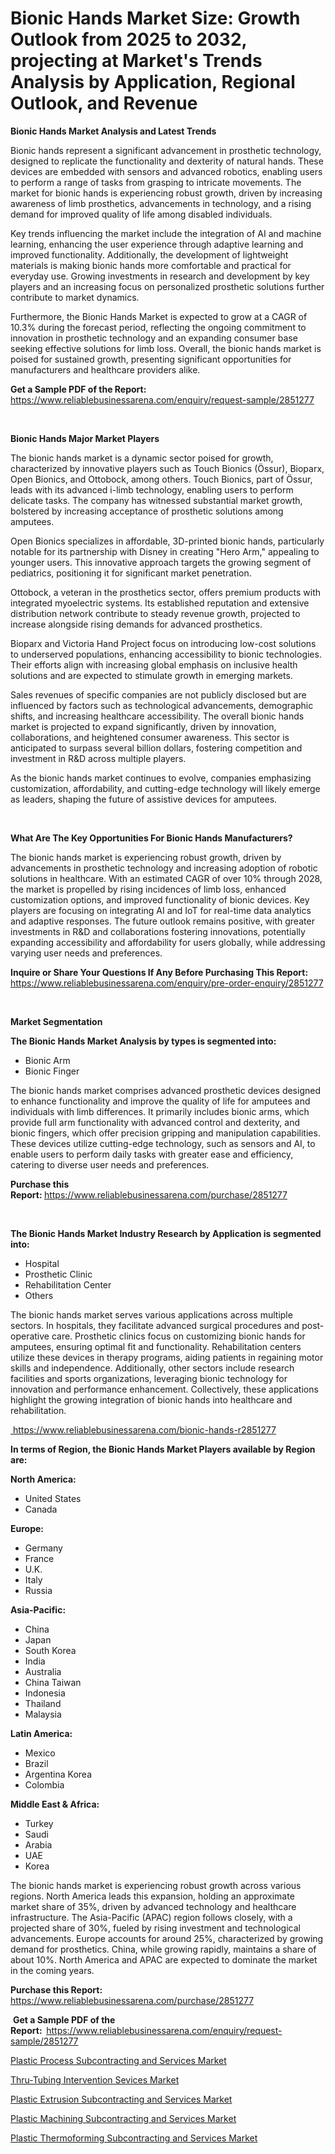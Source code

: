 <p><h1>Bionic Hands Market Size: Growth Outlook from 2025 to 2032, projecting at Market's Trends Analysis by Application, Regional Outlook, and Revenue</h1></p><p><strong>Bionic Hands Market Analysis and Latest Trends</strong></p>
<p><p>Bionic hands represent a significant advancement in prosthetic technology, designed to replicate the functionality and dexterity of natural hands. These devices are embedded with sensors and advanced robotics, enabling users to perform a range of tasks from grasping to intricate movements. The market for bionic hands is experiencing robust growth, driven by increasing awareness of limb prosthetics, advancements in technology, and a rising demand for improved quality of life among disabled individuals.</p><p>Key trends influencing the market include the integration of AI and machine learning, enhancing the user experience through adaptive learning and improved functionality. Additionally, the development of lightweight materials is making bionic hands more comfortable and practical for everyday use. Growing investments in research and development by key players and an increasing focus on personalized prosthetic solutions further contribute to market dynamics.</p><p>Furthermore, the Bionic Hands Market is expected to grow at a CAGR of 10.3% during the forecast period, reflecting the ongoing commitment to innovation in prosthetic technology and an expanding consumer base seeking effective solutions for limb loss. Overall, the bionic hands market is poised for sustained growth, presenting significant opportunities for manufacturers and healthcare providers alike.</p></p>
<p><strong>Get a Sample PDF of the Report:&nbsp;</strong> <a href="https://www.reliablebusinessarena.com/enquiry/request-sample/2851277?utm_campaign=1948&utm_medium=2&utm_source=Github&utm_content=ia&utm_term=11032025&utm_id=bionic-hands">https://www.reliablebusinessarena.com/enquiry/request-sample/2851277</a></p>
<p>&nbsp;</p>
<p><strong>Bionic Hands Major Market Players</strong></p>
<p><p>The bionic hands market is a dynamic sector poised for growth, characterized by innovative players such as Touch Bionics (Össur), Bioparx, Open Bionics, and Ottobock, among others. Touch Bionics, part of Össur, leads with its advanced i-limb technology, enabling users to perform delicate tasks. The company has witnessed substantial market growth, bolstered by increasing acceptance of prosthetic solutions among amputees.</p><p>Open Bionics specializes in affordable, 3D-printed bionic hands, particularly notable for its partnership with Disney in creating "Hero Arm," appealing to younger users. This innovative approach targets the growing segment of pediatrics, positioning it for significant market penetration.</p><p>Ottobock, a veteran in the prosthetics sector, offers premium products with integrated myoelectric systems. Its established reputation and extensive distribution network contribute to steady revenue growth, projected to increase alongside rising demands for advanced prosthetics.</p><p>Bioparx and Victoria Hand Project focus on introducing low-cost solutions to underserved populations, enhancing accessibility to bionic technologies. Their efforts align with increasing global emphasis on inclusive health solutions and are expected to stimulate growth in emerging markets.</p><p>Sales revenues of specific companies are not publicly disclosed but are influenced by factors such as technological advancements, demographic shifts, and increasing healthcare accessibility. The overall bionic hands market is projected to expand significantly, driven by innovation, collaborations, and heightened consumer awareness. This sector is anticipated to surpass several billion dollars, fostering competition and investment in R&D across multiple players.</p><p>As the bionic hands market continues to evolve, companies emphasizing customization, affordability, and cutting-edge technology will likely emerge as leaders, shaping the future of assistive devices for amputees.</p></p>
<p>&nbsp;</p>
<p><strong>What Are The Key Opportunities For Bionic Hands Manufacturers?</strong></p>
<p><p>The bionic hands market is experiencing robust growth, driven by advancements in prosthetic technology and increasing adoption of robotic solutions in healthcare. With an estimated CAGR of over 10% through 2028, the market is propelled by rising incidences of limb loss, enhanced customization options, and improved functionality of bionic devices. Key players are focusing on integrating AI and IoT for real-time data analytics and adaptive responses. The future outlook remains positive, with greater investments in R&D and collaborations fostering innovations, potentially expanding accessibility and affordability for users globally, while addressing varying user needs and preferences.</p></p>
<p><strong>Inquire or Share Your Questions If Any Before Purchasing This Report:</strong> <a href="https://www.reliablebusinessarena.com/enquiry/pre-order-enquiry/2851277?utm_campaign=1948&utm_medium=2&utm_source=Github&utm_content=ia&utm_term=11032025&utm_id=bionic-hands">https://www.reliablebusinessarena.com/enquiry/pre-order-enquiry/2851277</a></p>
<p>&nbsp;</p>
<p><strong>Market Segmentation</strong></p>
<p><strong>The Bionic Hands Market Analysis by types is segmented into:</strong></p>
<p><ul><li> Bionic Arm</li><li>Bionic Finger </li></ul></p>
<p><p>The bionic hands market comprises advanced prosthetic devices designed to enhance functionality and improve the quality of life for amputees and individuals with limb differences. It primarily includes bionic arms, which provide full arm functionality with advanced control and dexterity, and bionic fingers, which offer precision gripping and manipulation capabilities. These devices utilize cutting-edge technology, such as sensors and AI, to enable users to perform daily tasks with greater ease and efficiency, catering to diverse user needs and preferences.</p></p>
<p><strong>Purchase this Report:&nbsp;</strong><a href="https://www.reliablebusinessarena.com/purchase/2851277?utm_campaign=1948&utm_medium=2&utm_source=Github&utm_content=ia&utm_term=11032025&utm_id=bionic-hands">https://www.reliablebusinessarena.com/purchase/2851277</a></p>
<p>&nbsp;</p>
<p><strong>The Bionic Hands Market Industry Research by Application is segmented into:</strong></p>
<p><ul><li> Hospital</li><li>Prosthetic Clinic</li><li>Rehabilitation Center</li><li>Others </li></ul></p>
<p><p>The bionic hands market serves various applications across multiple sectors. In hospitals, they facilitate advanced surgical procedures and post-operative care. Prosthetic clinics focus on customizing bionic hands for amputees, ensuring optimal fit and functionality. Rehabilitation centers utilize these devices in therapy programs, aiding patients in regaining motor skills and independence. Additionally, other sectors include research facilities and sports organizations, leveraging bionic technology for innovation and performance enhancement. Collectively, these applications highlight the growing integration of bionic hands into healthcare and rehabilitation.</p></p>
<p><a href="https://www.reliablebusinessarena.com/bionic-hands-r2851277?utm_campaign=1948&utm_medium=2&utm_source=Github&utm_content=ia&utm_term=11032025&utm_id=bionic-hands">&nbsp;https://www.reliablebusinessarena.com/bionic-hands-r2851277</a></p>
<p><strong>In terms of Region, the Bionic Hands Market Players available by Region are:</strong></p>
<p>
    <p> <strong> North America: </strong>
        <ul>
            <li>United States</li>
            <li>Canada</li>
        </ul>
        </p> 
    <p> <strong> Europe: </strong>
        <ul>
            <li>Germany</li>
            <li>France</li>
            <li>U.K.</li>
            <li>Italy</li>
            <li>Russia</li>
        </ul>
        </p> 
    <p> <strong> Asia-Pacific: </strong>
        <ul>
            <li>China</li>
            <li>Japan</li>
            <li>South Korea</li>
            <li>India</li>
            <li>Australia</li>
            <li>China Taiwan</li>
            <li>Indonesia</li>
            <li>Thailand</li>
            <li>Malaysia</li>
        </ul>
        </p> 
    <p> <strong> Latin America: </strong>
        <ul>
            <li>Mexico</li>
            <li>Brazil</li>
            <li>Argentina Korea</li>
            <li>Colombia</li>
        </ul>
        </p> 
    <p> <strong> Middle East & Africa: </strong>
        <ul>
            <li>Turkey</li>
            <li>Saudi</li>
            <li>Arabia</li>
            <li>UAE</li>
            <li>Korea</li>
        </ul>
    </p>
    </p>
<p><p>The bionic hands market is experiencing robust growth across various regions. North America leads this expansion, holding an approximate market share of 35%, driven by advanced technology and healthcare infrastructure. The Asia-Pacific (APAC) region follows closely, with a projected share of 30%, fueled by rising investment and technological advancements. Europe accounts for around 25%, characterized by growing demand for prosthetics. China, while growing rapidly, maintains a share of about 10%. North America and APAC are expected to dominate the market in the coming years.</p></p>
<p><strong>Purchase this Report: </strong><a href="https://www.reliablebusinessarena.com/purchase/2851277?utm_campaign=1948&utm_medium=2&utm_source=Github&utm_content=ia&utm_term=11032025&utm_id=bionic-hands">https://www.reliablebusinessarena.com/purchase/2851277</a></p>
<p>&nbsp;<strong>Get a Sample PDF of the Report:&nbsp;&nbsp;</strong><a href="https://www.reliablebusinessarena.com/enquiry/request-sample/2851277?utm_campaign=1948&utm_medium=2&utm_source=Github&utm_content=ia&utm_term=11032025&utm_id=bionic-hands">https://www.reliablebusinessarena.com/enquiry/request-sample/2851277</a></p>
<p><strong></strong></p>
<p><p><a href="https://github.com/alablisepah/Market-Research-Report-List-1/blob/main/plastic-process-subcontracting-and-services-market.md?utm_campaign=1948&utm_medium=2&utm_source=Github&utm_content=ia&utm_term=11032025&utm_id=bionic-hands">Plastic Process Subcontracting and Services Market</a></p><p><a href="https://github.com/hoganemken50/Market-Research-Report-List-1/blob/main/thru-tubing-intervention-sevices-market.md?utm_campaign=1948&utm_medium=2&utm_source=Github&utm_content=ia&utm_term=11032025&utm_id=bionic-hands">Thru-Tubing Intervention Sevices Market</a></p><p><a href="https://github.com/keeniielokl/Market-Research-Report-List-1/blob/main/plastic-extrusion-subcontracting-and-services-market.md?utm_campaign=1948&utm_medium=2&utm_source=Github&utm_content=ia&utm_term=11032025&utm_id=bionic-hands">Plastic Extrusion Subcontracting and Services Market</a></p><p><a href="https://github.com/kuziaaring40/Market-Research-Report-List-1/blob/main/plastic-machining-subcontracting-and-services-market.md?utm_campaign=1948&utm_medium=2&utm_source=Github&utm_content=ia&utm_term=11032025&utm_id=bionic-hands">Plastic Machining Subcontracting and Services Market</a></p><p><a href="https://github.com/bauzolesco/Market-Research-Report-List-1/blob/main/plastic-thermoforming-subcontracting-and-services-market.md?utm_campaign=1948&utm_medium=2&utm_source=Github&utm_content=ia&utm_term=11032025&utm_id=bionic-hands">Plastic Thermoforming Subcontracting and Services Market</a></p></p>